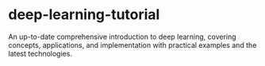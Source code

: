 # deep-learning-tutorial
An up-to-date comprehensive introduction to deep learning, covering concepts, applications, and implementation with practical examples and the latest technologies.
